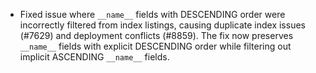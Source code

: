 - Fixed issue where `__name__` fields with DESCENDING order were incorrectly filtered from index listings, causing duplicate index issues (#7629) and deployment conflicts (#8859). The fix now preserves `__name__` fields with explicit DESCENDING order while filtering out implicit ASCENDING `__name__` fields.

